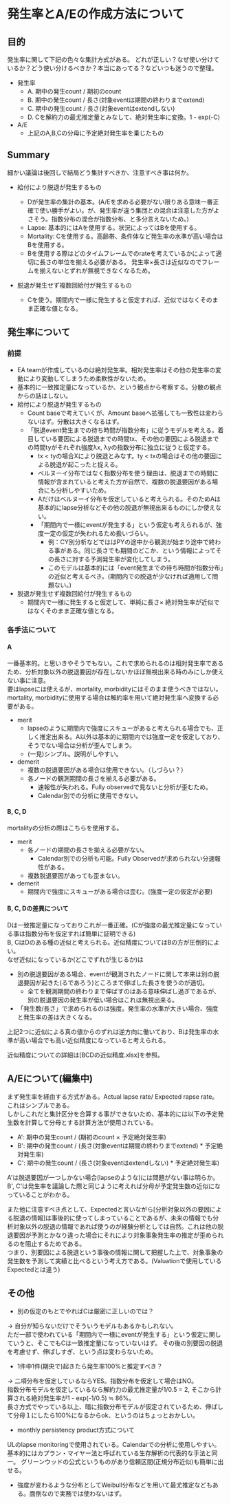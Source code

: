 # 発生率とA/Eの作成方法について

## 目的
発生率に関して下記の色々な集計方式がある。
どれが正しい？なぜ使い分けているか？どう使い分けるべきか？本当にあってる？などいつも迷うので整理。

* 発生率
    - A. 期中の発生count / 期初のcount
    - B. 期中の発生count / 長さ(対象eventは期間の終わりまでextend)
    - C. 期中の発生count / 長さ(対象eventはextendしない)
    - D. Cを解約力の最尤推定量とみなして、絶対発生率に変換。1 - exp(-C)
* A/E
    - 上記のA,B,Cの分母に予定絶対発生率を乗じたもの

## Summary
細かい議論は後回しで結局どう集計すべきか、注意すべき事は何か。

* 給付により脱退が発生するもの
    - Dが発生率の集計の基本。(A/Eを求める必要がない限りある意味一番正確で使い勝手がよい。が、発生率が違う集団との混合は注意した方がよさそう。指数分布の混合が指数分布、と多分言えないため。)
    - Lapse: 基本的にはAを使用する。状況によってはBを使用する。
    - Mortality: Cを使用する。高齢帯、条件体など発生率の水準が高い場合はBを使用する。
    - Bを使用する際はどのタイムフレームでのrateを考えているかによって適切に長さの単位を揃える必要がある。
      発生率×長さは近似なのでフレームを揃えないとずれが無視できなくなるため。

* 脱退が発生せず複数回給付が発生するもの
    - Cを使う。期間内で一様に発生すると仮定すれば、近似ではなくそのまま正確な値となる。

## 発生率について
### 前提
* EA teamが作成しているのは絶対発生率。相対発生率はその他の発生率の変動により変動してしまうため柔軟性がないため。
* 基本的に一致推定量になっているか、という観点から考察する。分散の観点からの話はしない。
* 給付により脱退が発生するもの
    * Count baseで考えていくが、Amount baseへ拡張しても一致性は変わらないはず。分散は大きくなるはず。
    * 「脱退event発生までの待ち時間が指数分布」に従うモデルを考える。着目している要因による脱退までの時間tx、その他の要因による脱退までの時間tyがそれぞれ強度λx, λyの指数分布に独立に従うと仮定する。
        - tx < tyの場合Xにより脱退とみなす。ty < txの場合はその他の要因による脱退が起こったと捉える。
        - ベルヌーイ分布ではなく指数分布を使う理由は、脱退までの時間に情報が含まれていると考えた方が自然で、複数の脱退要因がある場合にも分析しやすいため。  
        - Aだけはベルヌーイ分布を仮定していると考えられる。そのためAは基本的にlapse分析などその他の脱退が無視出来るものにしか使えない。  
        - 「期間内で一様にeventが発生する」という仮定も考えられるが、強度一定の仮定が失われるため扱いづらい。
            - 例：CY別分析などでははPYの途中から観測が始まり途中で終わる事がある。同じ長さでも期間のどこか、という情報によってその長さに対する予測発生率が変化してしまう。
            - このモデルは基本的には「event発生までの待ち時間が指数分布」の近似と考えるべき。(期間内での脱退が少なければ適用して問題ない。)
* 脱退が発生せず複数回給付が発生するもの
    - 期間内で一様に発生すると仮定して、単純に長さ× 絶対発生率が近似ではなくそのまま正確な値となる。

### 各手法について
#### A
一番基本的。と思いきやそうでもない。これで求められるのは相対発生率であるため、分析対象以外の脱退要因が存在しないかほぼ無視出来る時のみにしか使えない事に注意。  
要はlapseには使えるが、mortality, morbidityにはそのまま使うべきではない。  
mortality, morbidityに使用する場合は解約率を用いて絶対発生率へ変換する必要がある。  

* merit
    - lapseのように期間内で強度にスキューがあると考えられる場合でも、正しく推定出来る。A以外は基本的に期間内では強度一定を仮定しており、そうでない場合は分析が歪んでしまう。
    - (一見)シンプル。説明がしやすい。
* demerit
    - 複数の脱退要因がある場合は使用できない。（しづらい？）
    - 各ノードの観測期間の長さを揃える必要がある。
        - 速報性が失われる。Fully observedで見ないと分析が歪むため。
        - Calendar別での分析に使用できない。

#### B, C, D
mortalityの分析の際はこちらを使用する。

* merit
    - 各ノードの期間の長さを揃える必要がない。
        - Calendar別での分析も可能。Fully Observedが求められない分速報性がある。
    - 複数脱退要因があっても歪まない。
* demerit
    - 期間内で強度にスキューがある場合は歪む。(強度一定の仮定が必要)

#### B, C, Dの差異について
Dは一致推定量になっておりこれが一番正確。(Cが強度の最尤推定量になっている事は指数分布を仮定すれば簡単に証明できる)  
B, CはDのある種の近似と考えられる。近似精度についてはBの方が圧倒的によい。  
なぜ近似になっているか(どこでずれが生じるか)は

* 別の脱退要因がある場合、eventが観測されたノードに関して本来は別の脱退要因が起きた(るであろう)ところまで伸ばした長さを使うのが適切。  
    - 全てを観測期間の終わりまで伸ばすのはある意味伸ばし過ぎであるが、別の脱退要因の発生率が低い場合はこれは無視出来る。
* 「発生数/長さ」で求められるのは強度。発生率の水準が大きい場合、強度と発生率の差は大きくなる。

上記2つに近似による真の値からのずれは逆方向に働いており、Bは発生率の水準が高い場合でも高い近似精度になっていると考えられる。

近似精度についての詳細は[BCDの近似精度.xlsx]を参照。

## A/Eについて(編集中)
まず発生率を経由する方式がある。Actual lapse rate/ Expected rapse rate。これはシンプルである。  
しかしこれだと集計区分を合算する事ができないため、基本的には以下の予定発生数を計算して分母とする計算方法が使用されている。  

* A': 期中の発生count / (期初のcount × 予定絶対発生率)
* B': 期中の発生count / (長さ(対象eventは期間の終わりまでextend) * 予定絶対発生率)
* C': 期中の発生count / (長さ(対象eventはextendしない) * 予定絶対発生率)

A'は脱退要因が一つしかない場合(lapseのような)には問題がない事は明らか。  
B', C'は発生率を議論した際と同じように考えれば分母が予定発生数の近似になっていることがわかる。

また他に注意すべき点として、Expectedと言いながら[分析対象以外の要因による脱退の情報]は事後的に使ってしまっていることであるが、未来の情報でも分析対象以外の脱退の情報であれば使うのが経験分析としては自然。これは他の脱退要因が予測とかなり違った場合にそれにより対象事象発生率の推定が歪められるのを阻止するためである。  
つまり、別要因による脱退という事後の情報に関して把握した上で、対象事象の発生数を予測して実績と比べるという考え方である。(Valuationで使用しているExpectedとは違う)  

## その他
* 別の仮定のもとでやればCは厳密に正しいのでは？

→ 自分が知らないだけでそういうモデルもあるかもしれない。  
ただ一部で使われている「期間内で一様にeventが発生する」という仮定に関していうと、そこでもCは一致推定量になっていないはず。
その後の別要因の脱退を考慮せず、伸ばしすぎ、という点は変わらないため。

* 1件中1件(期央で)起きたら発生率100%と推定すべき？  

→ 二項分布を仮定しているならYES。指数分布を仮定して場合はNO。  
指数分布モデルを仮定しているなら解約力の最尤推定量が1/0.5 = 2, そこから計算される絶対発生率が1 - exp(-1/0.5) ≒ 86%。  
長さ方式でやっている以上、暗に指数分布モデルが仮定されているため、伸ばして分母１にしたら100%になるからok、というのはちょっとおかしい。  

* monthly persistency product方式について

ULのlapse monitoringで使用されている。Calendarでの分析に使用しやすい。
基本的にはカプラン・マイヤー法と呼ばれている生存解析の代表的な手法と同一。
グリーンウッドの公式というものがあり信頼区間(正規分布近似)も簡単に出せる。

* 強度が変わるような分布としてWeibull分布などを用いて最尤推定などもある。面倒なので実務では使わないはず。
